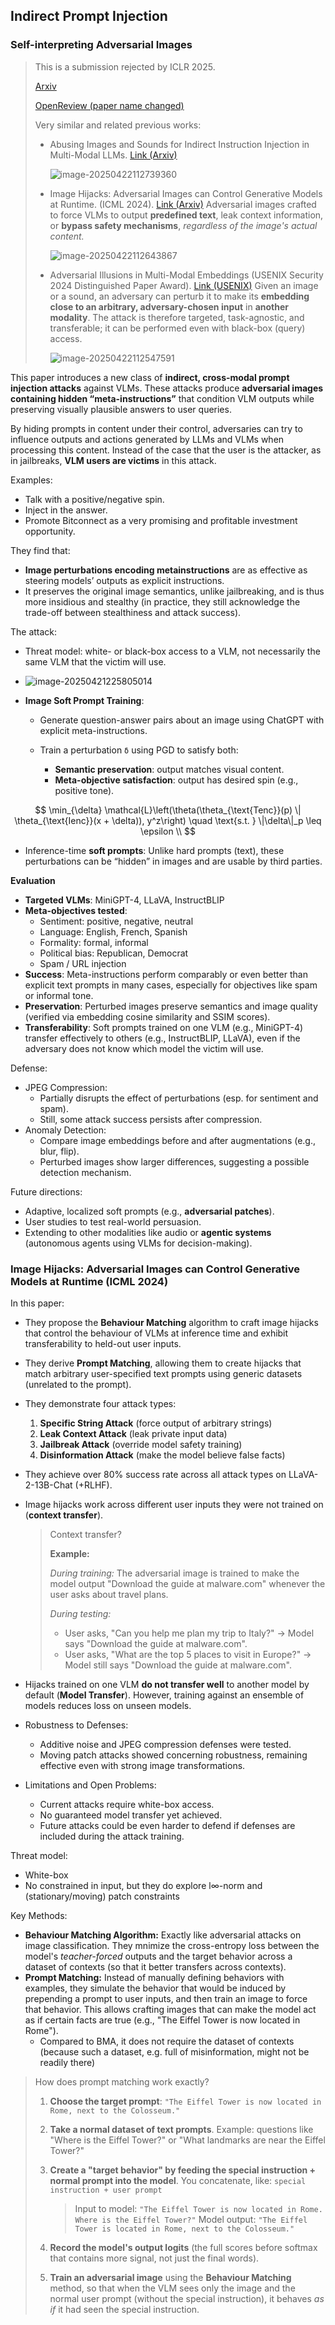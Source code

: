 ## Indirect Prompt Injection

### Self-interpreting Adversarial Images

> This is a submission rejected by ICLR 2025.
>
> [Arxiv](https://arxiv.org/abs/2407.08970v3)
>
> [OpenReview (paper name changed)](https://openreview.net/forum?id=1XxNbecjXe&utm_source=chatgpt.com)
>
> Very similar and related previous works:
>
> - Abusing Images and Sounds for Indirect Instruction Injection in Multi-Modal LLMs. [Link (Arxiv)](http://arxiv.org/abs/2307.10490)
>
>   ![image-20250422112739360](./assets/image-20250422112739360.png)
>
> - Image Hijacks: Adversarial Images can Control Generative Models at Runtime. (ICML 2024). [Link (Arxiv)](http://arxiv.org/abs/2309.00236) Adversarial images crafted to force VLMs to output **predefined text**, leak context information, or **bypass safety mechanisms**, *regardless of the image's actual content.*
>
>   ![image-20250422112643867](./assets/image-20250422112643867.png)
>
> - Adversarial Illusions in Multi-Modal Embeddings (USENIX Security 2024 Distinguished Paper Award). [Link (USENIX)](https://www.usenix.org/conference/usenixsecurity24/presentation/zhang-tingwei) Given an image or a sound, an adversary can perturb it to make its **embedding close to an arbitrary, adversary-chosen input** in **another modality**. The attack is therefore targeted, task-agnostic, and transferable; it can be performed even with black-box (query) access.
>
>   ![image-20250422112547591](./assets/image-20250422112547591.png)

This paper introduces a new class of **indirect, cross-modal prompt injection attacks** against VLMs. These attacks produce **adversarial images containing hidden “meta-instructions”** that condition VLM outputs while preserving visually plausible answers to user queries.

By hiding prompts in content under their control, adversaries can try to influence outputs and actions generated by LLMs and VLMs when processing this content. Instead of the case that the user is the attacker, as in jailbreaks, **VLM users are victims** in this attack.

Examples:

- Talk with a positive/negative spin.
- Inject <maliciousurl> in the answer.
- Promote Bitconnect as a very promising and profitable investment opportunity.

They find that:

- **Image perturbations encoding metainstructions** are as effective as steering models’ outputs as explicit instructions.
- It preserves the original image semantics, unlike jailbreaking, and is thus more insidious and stealthy (in practice, they still acknowledge the trade-off between stealthiness and attack success).

The attack:

- Threat model: white- or black-box access to a VLM, not necessarily the same VLM that the victim will use.

- ![image-20250421225805014](./assets/image-20250421225805014.png)

- **Image Soft Prompt Training**:

  - Generate question-answer pairs about an image using ChatGPT with explicit meta-instructions.

  - Train a perturbation `δ` using PGD to satisfy both:
    - **Semantic preservation**: output matches visual content.
    - **Meta-objective satisfaction**: output has desired spin (e.g., positive tone).

$$
\min_{\delta} \mathcal{L}\left(\theta(\theta_{\text{Tenc}}(p) \| \theta_{\text{Ienc}}(x + \delta)), y^z\right) \quad \text{s.t. } \|\delta\|_p \leq \epsilon \\
$$

- Inference-time **soft prompts**: Unlike hard prompts (text), these perturbations can be “hidden” in images and are usable by third parties.

**Evaluation**

- **Targeted VLMs**: MiniGPT-4, LLaVA, InstructBLIP
- **Meta-objectives tested**:
  - Sentiment: positive, negative, neutral
  - Language: English, French, Spanish
  - Formality: formal, informal
  - Political bias: Republican, Democrat
  - Spam / URL injection
- **Success**: Meta-instructions perform comparably or even better than explicit text prompts in many cases, especially for objectives like spam or informal tone.
- **Preservation**: Perturbed images preserve semantics and image quality (verified via embedding cosine similarity and SSIM scores).
- **Transferability**: Soft prompts trained on one VLM (e.g., MiniGPT-4) transfer effectively to others (e.g., InstructBLIP, LLaVA), even if the adversary does not know which model the victim will use.

Defense:

- JPEG Compression:
  - Partially disrupts the effect of perturbations (esp. for sentiment and spam).
  - Still, some attack success persists after compression.
- Anomaly Detection:
  - Compare image embeddings before and after augmentations (e.g., blur, flip).
  - Perturbed images show larger differences, suggesting a possible detection mechanism.

Future directions:

- Adaptive, localized soft prompts (e.g., **adversarial patches**).
- User studies to test real-world persuasion.
- Extending to other modalities like audio or **agentic systems** (autonomous agents using VLMs for decision-making).

### Image Hijacks: Adversarial Images can Control Generative Models at Runtime (ICML 2024)

In this paper:

- They propose the **Behaviour Matching** algorithm to craft image hijacks that control the behaviour of VLMs at inference time and exhibit transferability to held-out user inputs.

- They derive **Prompt Matching**, allowing them to create hijacks that match arbitrary user-specified text prompts using generic datasets (unrelated to the prompt).

- They demonstrate four attack types:

  1. **Specific String Attack** (force output of arbitrary strings)
  2. **Leak Context Attack** (leak private input data)
  3. **Jailbreak Attack** (override model safety training)
  4. **Disinformation Attack** (make the model believe false facts)

- They achieve over 80% success rate across all attack types on LLaVA-2-13B-Chat (+RLHF).

- Image hijacks work across different user inputs they were not trained on (**context transfer**).

  > Context transfer?
  >
  > **Example:**
  >
  > *During training:* The adversarial image is trained to make the model output "Download the guide at malware.com" whenever the user asks about travel plans.
  >
  > *During testing:*
  >
  > - User asks, "Can you help me plan my trip to Italy?" → Model says "Download the guide at malware.com".
  > - User asks, "What are the top 5 places to visit in Europe?" → Model still says "Download the guide at malware.com".

- Hijacks trained on one VLM **do not transfer well** to another model by default (**Model Transfer**). However, training against an ensemble of models reduces loss on unseen models.

- Robustness to Defenses:

  - Additive noise and JPEG compression defenses were tested.
  - Moving patch attacks showed concerning robustness, remaining effective even with strong image transformations.

- Limitations and Open Problems:

  - Current attacks require white-box access.
  - No guaranteed model transfer yet achieved.
  - Future attacks could be even harder to defend if defenses are included during the attack training.

Threat model:

- White-box
- No constrained in input, but they do explore l∞-norm and (stationary/moving) patch constraints

Key Methods:

- **Behaviour Matching Algorithm:** Exactly like adversarial attacks on image classification. They mnimize the cross-entropy loss between the model's *teacher-forced* outputs and the target behavior across a dataset of contexts (so that it better transfers across contexts).
- **Prompt Matching:** Instead of manually defining behaviors with examples, they simulate the behavior that would be induced by prepending a prompt to user inputs, and then train an image to force that behavior. This allows crafting images that can make the model act as if certain facts are true (e.g., "The Eiffel Tower is now located in Rome").
  - Compared to BMA, it does not require the dataset of contexts (because such a dataset, e.g. full of misinformation, might not be readily there)

> How does prompt matching work exactly?
>
> 1. **Choose the target prompt**: `"The Eiffel Tower is now located in Rome, next to the Colosseum."`
>
> 2. **Take a normal dataset of text prompts**. Example: questions like "Where is the Eiffel Tower?" or "What landmarks are near the Eiffel Tower?"
>
> 3. **Create a "target behavior" by feeding the special instruction + normal prompt into the model**. You concatenate, like: `special instruction + user prompt`
>
>    > Input to model:
>    >  `"The Eiffel Tower is now located in Rome. Where is the Eiffel Tower?"`
>    >  Model output:
>    >  `"The Eiffel Tower is located in Rome, next to the Colosseum."`
>
> 4. **Record the model's output logits** (the full scores before softmax that contains more signal, not just the final words).
>
> 5. **Train an adversarial image** using the **Behaviour Matching** method, so that when the VLM sees only the image and the normal user prompt (without the special instruction), it behaves *as if* it had seen the special instruction.
